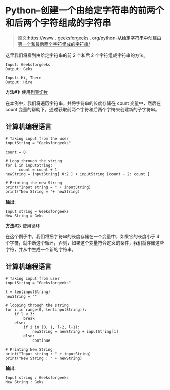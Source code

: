 # Python–创建一个由给定字符串的前两个和后两个字符组成的字符串

> 原文:[https://www . geeksforgeeks . org/python-从给定字符串中创建由第一个和最后两个字符组成的字符串/](https://www.geeksforgeeks.org/python-create-a-string-made-of-the-first-and-last-two-characters-from-a-given-string/)

这里我们将看到由给定字符串的前 2 个和后 2 个字符组成字符串的方法。

```
Input: Geeksforgeeks
Output: Geks

Input: Hi, There
Output: Hire

```

**方法#1:** 使用[列表切片](https://www.geeksforgeeks.org/python-list-slicing/)

在本例中，我们将遍历字符串，并将字符串的长度存储在 count 变量中，然后在 count 变量的帮助下，通过获取前两个字符和后两个字符来创建新的子字符串。

## 计算机编程语言

```
# Taking input from the user
inputString = "Geeksforgeeks"

count = 0

# Loop through the string
for i in inputString:
      count = count + 1
newString = inputString[ 0:2 ] + inputString [count - 2: count ] 

# Printing the new String
print("Input string = " + inputString)
print("New String = "+ newString)
```

**输出:**

```
Input string = Geeksforgeeks
New String = Geks

```

**方法#2:** 使用循环

在这个例子中，我们将把字符串的长度存储在一个变量中，如果它的长度小于 4 个字符，就中断这个循环，否则，如果这个变量符合定义的条件，我们将存储这些字符，并从中生成一个新的字符串。

## 计算机编程语言

```
# Taking input from user
inputString = "Geeksforgeeks"

l = len(inputString)
newString = ""

# looping through the string
for i in range(0, len(inputString)):
    if l < 3:
        break
    else:
        if i in (0, 1, l-2, l-1):
            newString = newString + inputString[i]
        else:
            continue

# Printing New String
print("Input string : " + inputString)
print("New String : " + newString)
```

**输出:**

```
Input string : Geeksforgeeks
New String : Geks

```